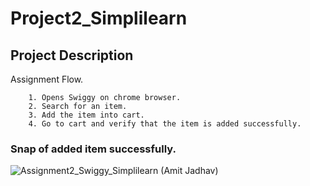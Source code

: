 # Project2_Simplilearn

## Project Description

Assignment Flow.

        1. Opens Swiggy on chrome browser.
        2. Search for an item.
        3. Add the item into cart.
        4. Go to cart and verify that the item is added successfully.
        

  

### Snap of added item successfully.

![Assignment2_Swiggy_Simplilearn (Amit Jadhav)](https://github.com/AmitJadhav07/Project2_Simplilearn/assets/131641947/6817629a-b970-4a0c-8759-35b5a6a39615)
